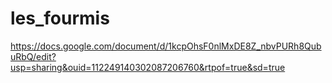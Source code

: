 # les_fourmis

https://docs.google.com/document/d/1kcpOhsF0nlMxDE8Z_nbvPURh8QubuRbQ/edit?usp=sharing&ouid=112249140302087206760&rtpof=true&sd=true

